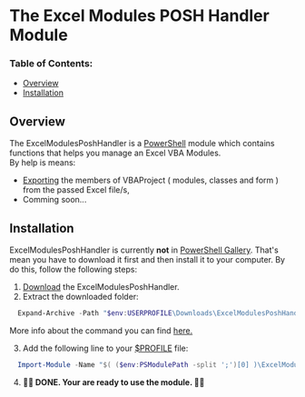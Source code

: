 # The Excel Modules POSH Handler Module #

### Table of Contents: ###

* [Overview](#overview)
* [Installation](#installation)


## Overview ##

The ExcelModulesPoshHandler is a [PowerShell](https://learn.microsoft.com/en-us/powershell/) module which contains functions that helps you manage an Excel VBA Modules.  
By help is means:

  * [Exporting](https://github.com/BaronProsimir/ExcelModulesPoshHandler/wiki/Export_ExcelModulesAll) the members of VBAProject ( modules, classes and form ) from the passed Excel file/s,
  * Comming soon...

## Installation ##

ExcelModulesPoshHandler is currently **not** in [PowerShell Gallery](https://www.powershellgallery.com).
That's mean you have to download it first and then install it to your computer. By do this, follow the following steps:

  1. [Download](https://github.com/BaronProsimir/ExcelModulesPoshHandler/archive/refs/heads/master.zip) the ExcelModulesPoshHandler.
  2. Extract the downloaded folder:

  ```PowerShell
    Expand-Archive -Path "$env:USERPROFILE\Downloads\ExcelModulesPoshHandler-master.zip" -DestinationPath "$( ($env:PSModulePath -split ';')[0] )";
  ```

  More info about the command you can find [here.](https://learn.microsoft.com/en-us/powershell/module/microsoft.powershell.archive/expand-archive?view=powershell-5.1)

  3. Add the following line to your [$PROFILE](https://learn.microsoft.com/en-us/powershell/module/microsoft.powershell.core/about/about_profiles?view=powershell-5.1#the-profile-variable) file:

  ```PowerShell
    Import-Module -Name "$( ($env:PSModulePath -split ';')[0] )\ExcelModulesPoshHandler-master\ExcelModulesPoshHandler.psd1";
  ```

  4. **🎉🎉 DONE. Your are ready to use the module. 🎉🎉** 
